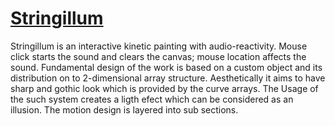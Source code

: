 
# [Stringillum](https://keremaltaylar.github.io/Stringillum/) 
  
  Stringillum is an interactive kinetic painting with audio-reactivity. Mouse click starts the sound and clears the canvas; mouse location affects the sound.  Fundamental design of the work is based on a custom object and its distribution on to  2-dimensional array structure. Aesthetically it aims to have sharp and gothic look which is provided by the curve arrays. The Usage of the such system creates a ligth efect which can be considered as an illusion. The motion design is layered into sub sections. 
  
 

